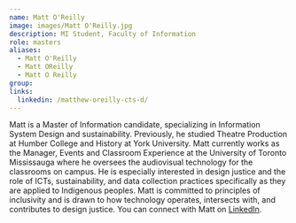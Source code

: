 ```yaml
---
name: Matt O'Reilly
image: images/Matt O'Reilly.jpg
description: MI Student, Faculty of Information
role: masters
aliases: 
  - Matt O'Reilly
  - Matt OReilly
  - Matt O Reilly
group: 
links:
  linkedin: /matthew-oreilly-cts-d/
---
```


Matt is a Master of Information candidate, specializing in Information System Design and sustainability. 
Previously, he studied Theatre Production at Humber College and History at York University. 
Matt currently works as the Manager, Events and Classroom Experience at the University of 
Toronto Mississauga where he oversees the audiovisual technology for the classrooms on campus. He is especially 
interested in design justice and the role of ICTs, sustainability, and data collection practices specifically 
as they are applied to Indigenous peoples. Matt is committed to principles of inclusivity and is drawn to how 
technology operates, intersects with, and contributes to design justice. You can connect with Matt 
on [LinkedIn](https://www.linkedin.com/in/matthew-oreilly-cts-d/).
